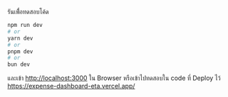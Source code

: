 รันเพื่้อทดสอบโค้ด
```bash
npm run dev
# or
yarn dev
# or
pnpm dev
# or
bun dev
```
และเข้า [http://localhost:3000](http://localhost:3000) ใน Browser
หรือเข้าไปทดสอบใน code ที่ Deploy ไว้
https://expense-dashboard-eta.vercel.app/